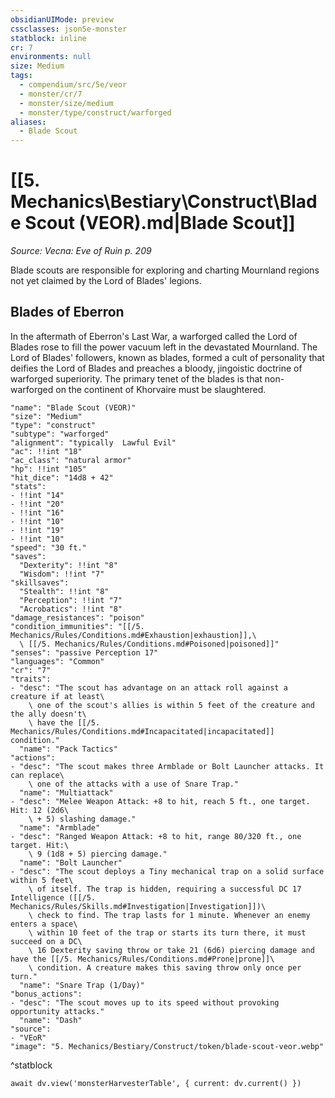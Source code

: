 ```yaml
---
obsidianUIMode: preview
cssclasses: json5e-monster
statblock: inline
cr: 7
environments: null
size: Medium
tags:
  - compendium/src/5e/veor
  - monster/cr/7
  - monster/size/medium
  - monster/type/construct/warforged
aliases:
  - Blade Scout
---
```

# [[5. Mechanics\Bestiary\Construct\Blade Scout (VEOR).md|Blade Scout]]
*Source: Vecna: Eve of Ruin p. 209*

Blade scouts are responsible for exploring and charting Mournland regions not yet claimed by the Lord of Blades' legions.

## Blades of Eberron

In the aftermath of Eberron's Last War, a warforged called the Lord of Blades rose to fill the power vacuum left in the devastated Mournland. The Lord of Blades' followers, known as blades, formed a cult of personality that deifies the Lord of Blades and preaches a bloody, jingoistic doctrine of warforged superiority. The primary tenet of the blades is that non-warforged on the continent of Khorvaire must be slaughtered.

```statblock
"name": "Blade Scout (VEOR)"
"size": "Medium"
"type": "construct"
"subtype": "warforged"
"alignment": "typically  Lawful Evil"
"ac": !!int "18"
"ac_class": "natural armor"
"hp": !!int "105"
"hit_dice": "14d8 + 42"
"stats":
- !!int "14"
- !!int "20"
- !!int "16"
- !!int "10"
- !!int "19"
- !!int "10"
"speed": "30 ft."
"saves":
  "Dexterity": !!int "8"
  "Wisdom": !!int "7"
"skillsaves":
  "Stealth": !!int "8"
  "Perception": !!int "7"
  "Acrobatics": !!int "8"
"damage_resistances": "poison"
"condition_immunities": "[[/5. Mechanics/Rules/Conditions.md#Exhaustion|exhaustion]],\
  \ [[/5. Mechanics/Rules/Conditions.md#Poisoned|poisoned]]"
"senses": "passive Perception 17"
"languages": "Common"
"cr": "7"
"traits":
- "desc": "The scout has advantage on an attack roll against a creature if at least\
    \ one of the scout's allies is within 5 feet of the creature and the ally doesn't\
    \ have the [[/5. Mechanics/Rules/Conditions.md#Incapacitated|incapacitated]] condition."
  "name": "Pack Tactics"
"actions":
- "desc": "The scout makes three Armblade or Bolt Launcher attacks. It can replace\
    \ one of the attacks with a use of Snare Trap."
  "name": "Multiattack"
- "desc": "Melee Weapon Attack: +8 to hit, reach 5 ft., one target. Hit: 12 (2d6\
    \ + 5) slashing damage."
  "name": "Armblade"
- "desc": "Ranged Weapon Attack: +8 to hit, range 80/320 ft., one target. Hit:\
    \ 9 (1d8 + 5) piercing damage."
  "name": "Bolt Launcher"
- "desc": "The scout deploys a Tiny mechanical trap on a solid surface within 5 feet\
    \ of itself. The trap is hidden, requiring a successful DC 17 Intelligence ([[/5. Mechanics/Rules/Skills.md#Investigation|Investigation]])\
    \ check to find. The trap lasts for 1 minute. Whenever an enemy enters a space\
    \ within 10 feet of the trap or starts its turn there, it must succeed on a DC\
    \ 16 Dexterity saving throw or take 21 (6d6) piercing damage and have the [[/5. Mechanics/Rules/Conditions.md#Prone|prone]]\
    \ condition. A creature makes this saving throw only once per turn."
  "name": "Snare Trap (1/Day)"
"bonus_actions":
- "desc": "The scout moves up to its speed without provoking opportunity attacks."
  "name": "Dash"
"source":
- "VEoR"
"image": "5. Mechanics/Bestiary/Construct/token/blade-scout-veor.webp"
```
^statblock

```dataviewjs
await dv.view('monsterHarvesterTable', { current: dv.current() })
```
